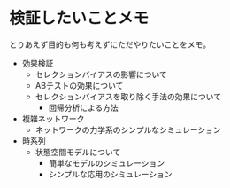 # 検証したいことメモ
とりあえず目的も何も考えずにただやりたいことをメモ。
* 効果検証
  * セレクションバイアスの影響について
  * ABテストの効果について
  * セレクションバイアスを取り除く手法の効果について
    * 回帰分析による方法
* 複雑ネットワーク
  * ネットワークの力学系のシンプルなシミュレーション
* 時系列
  * 状態空間モデルについて
    * 簡単なモデルのシミュレーション
    * シンプルな応用のシミュレーション
